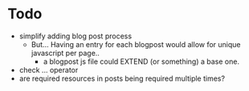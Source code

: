 # Todo
- simplify adding blog post process
  - But... Having an entry for each blogpost would allow for unique javascript per page..
    - a blogpost js file could EXTEND (or something) a base one.
- check ... operator
- are required resources in posts being required multiple times?
